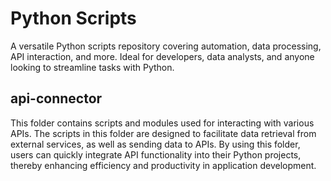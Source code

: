 # Python Scripts
A versatile Python scripts repository covering automation, data processing, API interaction, and more. Ideal for developers, data analysts, and anyone looking to streamline tasks with Python.

## api-connector
This folder contains scripts and modules used for interacting with various APIs. The scripts in this folder are designed to facilitate data retrieval from external services, as well as sending data to APIs. By using this folder, users can quickly integrate API functionality into their Python projects, thereby enhancing efficiency and productivity in application development.



